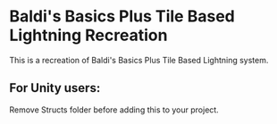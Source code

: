 # Baldi's Basics Plus Tile Based Lightning Recreation

This is a recreation of Baldi's Basics Plus Tile Based Lightning system.

## For Unity users:
Remove Structs folder before adding this to your project.
